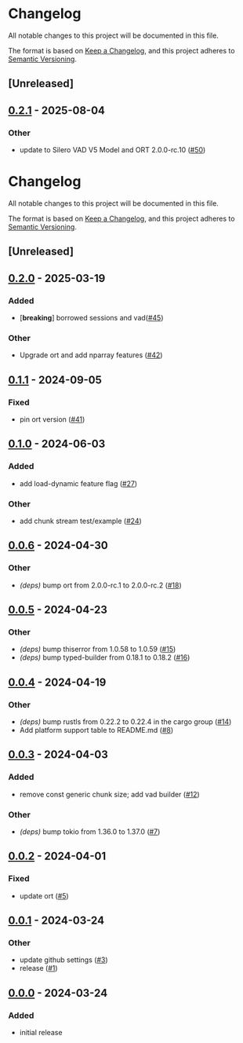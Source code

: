 # Changelog

All notable changes to this project will be documented in this file.

The format is based on [Keep a Changelog](https://keepachangelog.com/en/1.0.0/),
and this project adheres to [Semantic Versioning](https://semver.org/spec/v2.0.0.html).

## [Unreleased]

## [0.2.1](https://github.com/nkeenan38/voice_activity_detector/compare/v0.2.0...v0.2.1) - 2025-08-04

### Other

- update to Silero VAD V5 Model and ORT 2.0.0-rc.10 ([#50](https://github.com/nkeenan38/voice_activity_detector/pull/50))
# Changelog

All notable changes to this project will be documented in this file.

The format is based on [Keep a Changelog](https://keepachangelog.com/en/1.0.0/), and this project adheres to [Semantic Versioning](https://semver.org/spec/v2.0.0.html).

## [Unreleased]

## [0.2.0](https://github.com/nkeenan38/voice_activity_detector/compare/v0.1.1...v0.2.0) - 2025-03-19

### Added

- [**breaking**] borrowed sessions and vad([#45](https://github.com/nkeenan38/voice_activity_detector/pull/45))

### Other

- Upgrade ort and add nparray features ([#42](https://github.com/nkeenan38/voice_activity_detector/pull/42))

## [0.1.1](https://github.com/nkeenan38/voice_activity_detector/compare/v0.1.0...v0.1.1) - 2024-09-05

### Fixed
- pin ort version ([#41](https://github.com/nkeenan38/voice_activity_detector/pull/41))

## [0.1.0](https://github.com/nkeenan38/voice_activity_detector/compare/v0.0.6...v0.1.0) - 2024-06-03

### Added

- add load-dynamic feature flag ([#27](https://github.com/nkeenan38/voice_activity_detector/pull/27))

### Other

- add chunk stream test/example ([#24](https://github.com/nkeenan38/voice_activity_detector/pull/24))

## [0.0.6](https://github.com/nkeenan38/voice_activity_detector/compare/v0.0.5...v0.0.6) - 2024-04-30

### Other

- _(deps)_ bump ort from 2.0.0-rc.1 to 2.0.0-rc.2 ([#18](https://github.com/nkeenan38/voice_activity_detector/pull/18))

## [0.0.5](https://github.com/nkeenan38/voice_activity_detector/compare/v0.0.4...v0.0.5) - 2024-04-23

### Other

- _(deps)_ bump thiserror from 1.0.58 to 1.0.59 ([#15](https://github.com/nkeenan38/voice_activity_detector/pull/15))
- _(deps)_ bump typed-builder from 0.18.1 to 0.18.2 ([#16](https://github.com/nkeenan38/voice_activity_detector/pull/16))

## [0.0.4](https://github.com/nkeenan38/voice_activity_detector/compare/v0.0.3...v0.0.4) - 2024-04-19

### Other

- _(deps)_ bump rustls from 0.22.2 to 0.22.4 in the cargo group ([#14](https://github.com/nkeenan38/voice_activity_detector/pull/14))
- Add platform support table to README.md ([#8](https://github.com/nkeenan38/voice_activity_detector/pull/8))

## [0.0.3](https://github.com/nkeenan38/voice_activity_detector/compare/v0.0.2...v0.0.3) - 2024-04-03

### Added

- remove const generic chunk size; add vad builder ([#12](https://github.com/nkeenan38/voice_activity_detector/pull/12))

### Other

- _(deps)_ bump tokio from 1.36.0 to 1.37.0 ([#7](https://github.com/nkeenan38/voice_activity_detector/pull/7))

## [0.0.2](https://github.com/nkeenan38/voice_activity_detector/compare/v0.0.1...v0.0.2) - 2024-04-01

### Fixed

- update ort ([#5](https://github.com/nkeenan38/voice_activity_detector/pull/5))

## [0.0.1](https://github.com/nkeenan38/voice_activity_detector/compare/v0.0.0...v0.0.1) - 2024-03-24

### Other

- update github settings ([#3](https://github.com/nkeenan38/voice_activity_detector/pull/3))
- release ([#1](https://github.com/nkeenan38/voice_activity_detector/pull/1))

## [0.0.0](https://github.com/nkeenan38/voice_activity_detector/releases/tag/v0.0.0) - 2024-03-24

### Added

- initial release
